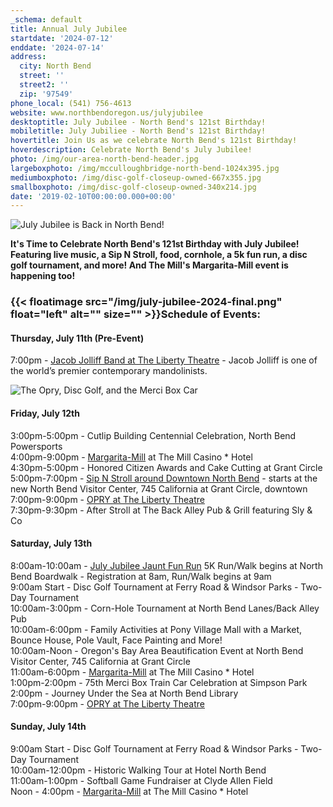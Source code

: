 ```yaml
---
_schema: default
title: Annual July Jubilee
startdate: '2024-07-12'
enddate: '2024-07-14'
address:
  city: North Bend
  street: ''
  street2: ''
  zip: '97549'
phone_local: (541) 756-4613
website: www.northbendoregon.us/julyjubilee
desktoptitle: July Jubilee - North Bend's 121st Birthday!
mobiletitle: July Jubiliee - North Bend's 121st Birthday!
hovertitle: Join Us as we celebrate North Bend's 121st Birthday!
hoverdescription: Celebrate North Bend's July Jubilee!
photo: /img/our-area-north-bend-header.jpg
largeboxphoto: /img/mcculloughbridge-north-bend-1024x395.jpg
mediumboxphoto: /img/disc-golf-closeup-owned-667x355.jpg
smallboxphoto: /img/disc-golf-closeup-owned-340x214.jpg
date: '2019-02-10T00:00:00.000+00:00'
---
```

![July Jubilee is Back in North Bend!](/img/2024-july-jubilee-banner.png "July Jubilee is Back in North Bend!")

**It's Time to Celebrate North Bend's 121st Birthday with July Jubilee! Featuring live music, a Sip N Stroll, food, cornhole, a 5k fun run, a disc golf tournament, and more! And The Mill's Margarita-Mill event is happening too!**

### {{< floatimage src="/img/july-jubilee-2024-final.png" float="left" alt="" size="" >}}Schedule of Events:

#### Thursday, July 11th (Pre-Event)

7:00pm - <a href="https://ci.ovationtix.com/36014/production/1194829" target="_blank" rel="noopener">Jacob Jolliff Band at The Liberty Theatre</a> - Jacob Jolliff is one of the world’s premier contemporary mandolinists.

![The Opry, Disc Golf, and the Merci Box Car](/img/jj-sat-events.jpg)

#### Friday, July 12th

3:00pm-5:00pm - Cutlip Building Centennial Celebration, North Bend Powersports<br>4:00pm-9:00pm - <a href="https://www.oregonsadventurecoast.com/event/annual-margarita-mill/" target="_blank" rel="noopener">Margarita-Mill</a> at The Mill Casino \* Hotel<br>4:30pm-5:00pm - Honored Citizen Awards and Cake Cutting at Grant Circle<br>5:00pm-7:00pm - <a href="https://www.facebook.com/events/1208134170178498/?rdid=SfgMDplYATfdct9S&amp;share_url=https%3A%2F%2Fwww.facebook.com%2Fshare%2F2oV9ZrGCrrQsu7NF%2F" target="_blank" rel="noopener">Sip N Stroll around Downtown North Bend</a> - starts at the new North Bend Visitor Center, 745 California at Grant Circle, downtown<br>7:00pm-9:00pm - <a href="https://thelibertytheatre.org/" target="_blank" rel="noopener">OPRY at The Liberty Theatre</a><br>7:30pm-9:30pm - After Stroll at The Back Alley Pub & Grill featuring Sly & Co

#### Saturday, July 13th

8:00am-10:00am - <a href="https://www.northbendoregon.us/forms.aspx?fid=598" target="_blank" rel="noopener">July Jubilee Jaunt Fun Run</a> 5K Run/Walk begins at North Bend Boardwalk - Registration at 8am, Run/Walk begins at 9am<br>9:00am Start - Disc Golf Tournament at Ferry Road & Windsor Parks - Two-Day Tournament<br>10:00am-3:00pm - Corn-Hole Tournament at North Bend Lanes/Back Alley Pub<br>10:00am-6:00pm - Family Activities at Pony Village Mall with a Market, Bounce House, Pole Vault, Face Painting and More!<br>10:00am-Noon - Oregon's Bay Area Beautification Event at North Bend Visitor Center, 745 California at Grant Circle<br>11:00am-6:00pm - <a href="https://www.oregonsadventurecoast.com/event/annual-margarita-mill/" target="_blank" rel="noopener">Margarita-Mill</a> at The Mill Casino \* Hotel<br>1:00pm-2:00pm - 75th Merci Box Train Car Celebration at Simpson Park<br>2:00pm - Journey Under the Sea at North Bend Library<br>7:00pm-9:00pm - <a href="https://thelibertytheatre.org/" target="_blank" rel="noopener">OPRY at The Liberty Theatre</a>

#### Sunday, July 14th

9:00am Start - Disc Golf Tournament at Ferry Road & Windsor Parks - Two-Day Tournament<br>10:00am-12:00pm - Historic Walking Tour at Hotel North Bend<br>11:00am-1:00pm - Softball Game Fundraiser at Clyde Allen Field<br>Noon - 4:00pm - <a href="https://www.oregonsadventurecoast.com/event/annual-margarita-mill/" target="_blank" rel="noopener">Margarita-Mill</a> at The Mill Casino \* Hotel